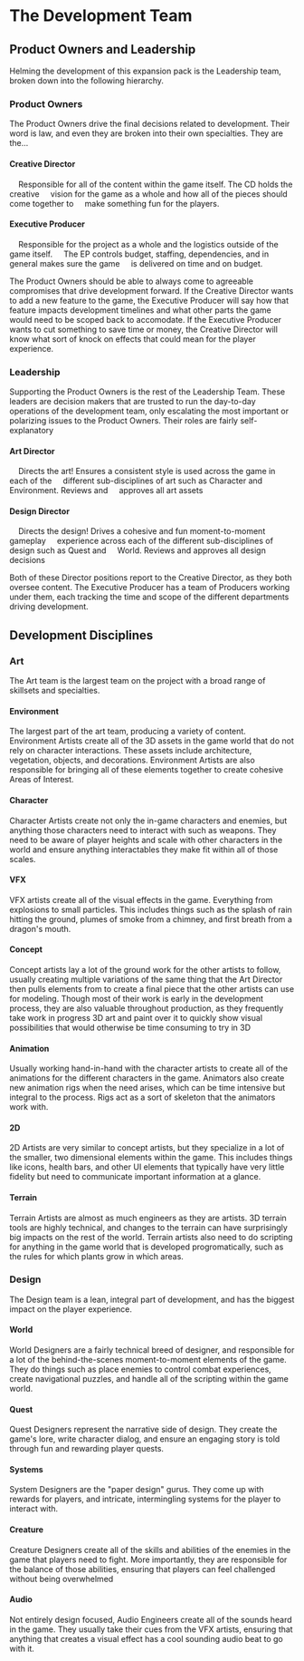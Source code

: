 # The Development Team

## Product Owners and Leadership

Helming the development of this expansion pack is the Leadership team, broken down into the following hierarchy.

### Product Owners

The Product Owners drive the final decisions related to development. Their word is law, and even they are broken into their own specialties. They are the...

#### Creative Director

    Responsible for all of the content within the game itself. The CD holds the creative     vision for the game as a whole and how all of the pieces should come together to     make something fun for the players.

#### Executive Producer

    Responsible for the project as a whole and the logistics outside of the game itself.     The EP controls budget, staffing, dependencies, and in general makes sure the game     is delivered on time and on budget.

The Product Owners should be able to always come to agreeable compromises that drive development forward. If the Creative Director wants to add a new feature to the game, the Executive Producer will say how that feature impacts development timelines and what other parts the game would need to be scoped back to accomodate. If the Executive Producer wants to cut something to save time or money, the Creative Director will know what sort of knock on effects that could mean for the player experience. 

### Leadership

Supporting the Product Owners is the rest of the Leadership Team. These leaders are decision makers that are trusted to run the day-to-day operations of the development team, only escalating the most important or polarizing issues to the Product Owners. Their roles are fairly self-explanatory

#### Art Director

    Directs the art! Ensures a consistent style is used across the game in each of the     different sub-disciplines of art such as Character and Environment. Reviews and     approves all art assets

#### Design Director

    Directs the design! Drives a cohesive and fun moment-to-moment gameplay     experience across each of the different sub-disciplines of design such as Quest and     World. Reviews and approves all design decisions

Both of these Director positions report to the Creative Director, as they both oversee content. The Executive Producer has a team of Producers working under them, each tracking the time and scope of the different departments driving development. 

## Development Disciplines

### Art

The Art team is the largest team on the project with a broad range of skillsets and specialties.

#### Environment

The largest part of the art team, producing a variety of content. Environment Artists create all of the 3D assets in the game world that do not rely on character interactions. These assets include architecture, vegetation, objects, and decorations. Environment Artists are also responsible for bringing all of these elements together to create cohesive Areas of Interest.

#### Character

Character Artists create not only the in-game characters and enemies, but anything those characters need to interact with such as weapons. They need to be aware of player heights and scale with other characters in the world and ensure anything interactables they make fit within all of those scales.

#### VFX

VFX artists create all of the visual effects in the game. Everything from explosions to small particles. This includes things such as the splash of rain hitting the ground, plumes of smoke from a chimney, and first breath from a dragon's mouth.

#### Concept

Concept artists lay a lot of the ground work for the other artists to follow, usually creating multiple variations of the same thing that the Art Director then pulls elements from to create a final piece that the other artists can use for modeling. Though most of their work is early in the development process, they are also valuable throughout production, as they frequently take work in progress 3D art and paint over it to quickly show visual possibilities that would otherwise be time consuming to try in 3D

#### Animation

Usually working hand-in-hand with the character artists to create all of the animations for the different characters in the game. Animators also create new animation rigs when the need arises, which can be time intensive but integral to the process. Rigs act as a sort of skeleton that the animators work with.

#### 2D

2D Artists are very similar to concept artists, but they specialize in a lot of the smaller, two dimensional elements within the game. This includes things like icons, health bars, and other UI elements that typically have very little fidelity but need to communicate important information at a glance.

#### Terrain

Terrain Artists are almost as much engineers as they are artists. 3D terrain tools are highly technical, and changes to the terrain can have surprisingly big impacts on the rest of the world. Terrain artists also need to do scripting for anything in the game world that is developed progromatically, such as the rules for which plants grow in which areas.

### Design

The Design team is a lean, integral part of development, and has the biggest impact on the player experience.

#### World

World Designers are a fairly technical breed of designer, and responsible for a lot of the behind-the-scenes moment-to-moment elements of the game. They do things such as place enemies to control combat experiences, create navigational puzzles, and handle all of the scripting within the game world.

#### Quest

Quest Designers represent the narrative side of design. They create the game's lore, write character dialog, and ensure an engaging story is told through fun and rewarding player quests.

#### Systems

System Designers are the "paper design" gurus. They come up with rewards for players, and intricate, intermingling systems for the player to interact with.

#### Creature

Creature Designers create all of the skills and abilities of the enemies in the game that players need to fight. More importantly, they are responsible for the balance of those abilities, ensuring that players can feel challenged without being overwhelmed

#### Audio

Not entirely design focused, Audio Engineers create all of the sounds heard in the game. They usually take their cues from the VFX artists, ensuring that anything that creates a visual effect has a cool sounding audio beat to go with it.
